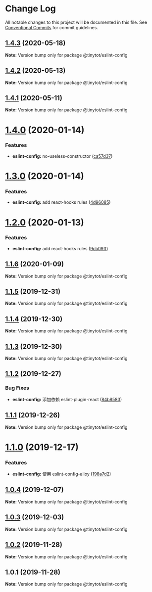 # Change Log

All notable changes to this project will be documented in this file.
See [Conventional Commits](https://conventionalcommits.org) for commit guidelines.

## [1.4.3](https://github.com/tinytot1/tools/compare/@tinytot/eslint-config@1.4.2...@tinytot/eslint-config@1.4.3) (2020-05-18)

**Note:** Version bump only for package @tinytot/eslint-config

## [1.4.2](https://github.com/tinytot1/tools/compare/@tinytot/eslint-config@1.4.1...@tinytot/eslint-config@1.4.2) (2020-05-13)

**Note:** Version bump only for package @tinytot/eslint-config

## [1.4.1](https://github.com/tinytot1/tools/compare/@tinytot/eslint-config@1.4.0...@tinytot/eslint-config@1.4.1) (2020-05-11)

**Note:** Version bump only for package @tinytot/eslint-config

# [1.4.0](https://github.com/tinytot1/tools/compare/@tinytot/eslint-config@1.3.0...@tinytot/eslint-config@1.4.0) (2020-01-14)

### Features

- **eslint-config:** no-useless-constructor ([ca57d37](https://github.com/tinytot1/tools/commit/ca57d37a69d5f908ff42b522d6afb4f0d10c48d3))

# [1.3.0](https://github.com/tinytot1/tools/compare/@tinytot/eslint-config@1.2.0...@tinytot/eslint-config@1.3.0) (2020-01-14)

### Features

- **eslint-config:** add react-hooks rules ([4d96085](https://github.com/tinytot1/tools/commit/4d96085c22f27ce151b56a3489ca5f32350801d7))

# [1.2.0](https://github.com/tinytot1/tools/compare/@tinytot/eslint-config@1.1.6...@tinytot/eslint-config@1.2.0) (2020-01-13)

### Features

- **eslint-config:** add react-hooks rules ([9cb09ff](https://github.com/tinytot1/tools/commit/9cb09ff075cbdeb7672e1ca649df6765db72219e))

## [1.1.6](https://github.com/tinytot1/tools/compare/@tinytot/eslint-config@1.1.5...@tinytot/eslint-config@1.1.6) (2020-01-09)

**Note:** Version bump only for package @tinytot/eslint-config

## [1.1.5](https://github.com/tinytot1/tools/compare/@tinytot/eslint-config@1.1.4...@tinytot/eslint-config@1.1.5) (2019-12-31)

**Note:** Version bump only for package @tinytot/eslint-config

## [1.1.4](https://github.com/tinytot1/tools/compare/@tinytot/eslint-config@1.1.3...@tinytot/eslint-config@1.1.4) (2019-12-30)

**Note:** Version bump only for package @tinytot/eslint-config

## [1.1.3](https://github.com/tinytot1/tools/compare/@tinytot/eslint-config@1.1.2...@tinytot/eslint-config@1.1.3) (2019-12-30)

**Note:** Version bump only for package @tinytot/eslint-config

## [1.1.2](https://github.com/tinytot1/tools/compare/@tinytot/eslint-config@1.1.1...@tinytot/eslint-config@1.1.2) (2019-12-27)

### Bug Fixes

- **eslint-config:** 添加依赖 eslint-plugin-react ([84b8583](https://github.com/tinytot1/tools/commit/84b85835d15bbead1d44116472853aa8b0c1fd84))

## [1.1.1](https://github.com/tinytot1/tools/compare/@tinytot/eslint-config@1.1.0...@tinytot/eslint-config@1.1.1) (2019-12-26)

**Note:** Version bump only for package @tinytot/eslint-config

# [1.1.0](https://github.com/tinytot1/tools/compare/@tinytot/eslint-config@1.0.4...@tinytot/eslint-config@1.1.0) (2019-12-17)

### Features

- **eslint-config:** 使用 eslint-config-alloy ([198a7d2](https://github.com/tinytot1/tools/commit/198a7d273e861f5cad3a3b044c825e76d69a61eb))

## [1.0.4](https://github.com/tinytot1/tools/compare/@tinytot/eslint-config@1.0.3...@tinytot/eslint-config@1.0.4) (2019-12-07)

**Note:** Version bump only for package @tinytot/eslint-config

## [1.0.3](https://github.com/tinytot1/tools/compare/@tinytot/eslint-config@1.0.2...@tinytot/eslint-config@1.0.3) (2019-12-03)

**Note:** Version bump only for package @tinytot/eslint-config

## [1.0.2](https://github.com/tinytot1/tools/compare/@tinytot/eslint-config@1.0.1...@tinytot/eslint-config@1.0.2) (2019-11-28)

**Note:** Version bump only for package @tinytot/eslint-config

## 1.0.1 (2019-11-28)

**Note:** Version bump only for package @tinytot/eslint-config
